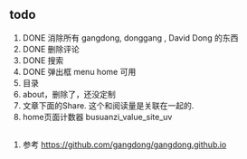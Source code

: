 ## todo

1. DONE 消除所有 gangdong, donggang , David Dong 的东西
2. DONE 删除评论
3. DONE 搜索
4. DONE 弹出框 menu home 可用
5. 目录
6. about，删除了，还没定制
7. 文章下面的Share. 这个和阅读量是关联在一起的.
8. home页面计数器 busuanzi_value_site_uv

## 

1. 参考 https://github.com/gangdong/gangdong.github.io
